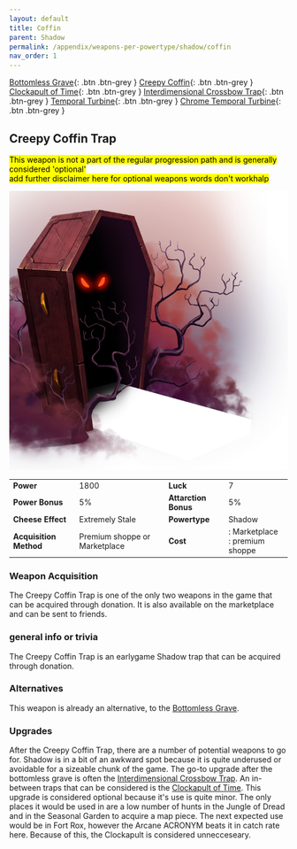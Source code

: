 ```yaml
---
layout: default
title: Coffin
parent: Shadow
permalink: /appendix/weapons-per-powertype/shadow/coffin
nav_order: 1
---
```

<span class="fs-1">[Bottomless Grave](/appendix/weapons-per-powertype/shadow/bg){: .btn .btn-grey } </span><span class="fs-1"> [Creepy Coffin](/appendix/weapons-per-powertype/shadow/coffin){: .btn .btn-grey } </span><span class="fs-1"> [Clockapult of Time](/appendix/weapons-per-powertype/shadow/cot){: .btn .btn-grey } </span><span class="fs-1"> [Interdimensional Crossbow Trap](/appendix/weapons-per-powertype/shadow/idct){: .btn .btn-grey } </span><span class="fs-1"> [Temporal Turbine](/appendix/weapons-per-powertype/shadow/tt){: .btn .btn-grey } </span><span class="fs-1"> [Chrome Temporal Turbine](/appendix/weapons-per-powertype/shadow/ctt){: .btn .btn-grey } </span>

## Creepy Coffin Trap
<mark> This weapon is not a part of the regular progression path and is generally considered 'optional'</mark>  
<mark>add further disclaimer here for optional weapons words don't workhalp</mark>

<img src="/assets/images/cc.png" alt="Creepy Coffin Trap's Image" width="600">

|||||
|---|---|---|---|
| __Power__ 	| 1800 	| __Luck__ 	| 7 	|
| __Power Bonus__ 	| 5% 	|__Attarction Bonus__ 	| 5% 	|
| __Cheese Effect__ 	| Extremely Stale	| __Powertype__ 	| Shadow 	|
| __Acquisition Method__ 	| Premium shoppe or Marketplace 	| __Cost__ 	| : Marketplace <br> : premium shoppe 	|

### Weapon Acquisition
The Creepy Coffin Trap is one of the only two weapons in the game that can be acquired through donation. It is also available on the marketplace and can be sent to friends.

### general info or trivia
The Creepy Coffin Trap is an earlygame Shadow trap that can be acquired through donation.

### Alternatives
This weapon is already an alternative, to the  [Bottomless Grave](/appendix/weapons-per-powertype/shadow/bg).
### Upgrades
After the Creepy Coffin Trap, there are a number of potential weapons to go for. Shadow is in a bit of an awkward spot because it is quite underused or avoidable for a sizeable chunk of the game. The go-to upgrade after the bottomless grave is often the [Interdimensional Crossbow Trap](/appendix/weapons-per-powertype/shadow/IDCT).
An in-between traps that can be considered is the [Clockapult of Time](/appendix/weapons-per-powertype/shadow/CoT). This upgrade is considered optional because it's use is quite minor. The only places it would be used in are a low number of hunts in the Jungle of Dread and in the Seasonal Garden to acquire a map piece. The next expected use would be in Fort Rox, however the Arcane ACRONYM beats it in catch rate here. Because of this, the Clockapult is considered unnecceseary.
